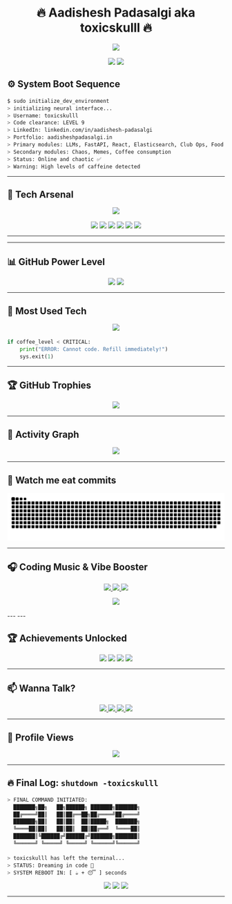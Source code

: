 <h1 align="center">🔥 Aadishesh Padasalgi aka toxicskulll 🔥</h1>
<p align="center">
  <img src="https://readme-typing-svg.demolab.com?font=Fira+Code&size=26&pause=1000&color=00F7FF&width=600&lines=Engineer+⚖️;Open+Source+Addict+🤓;LLM+Wrangler+🖥️;FastAPI+Fanatic+⚡;Full-Time+Code+Wizard+🧚;Part-Time+Meme+Dealer+🎩;Chaos+Engineer+💥;Bug+Hunter+🐛;API+Architect+🏗️" />
</p>

<p align="center">
  <img src="https://media.tenor.com/OyUVgXu-F1oAAAAd/hacker.gif" width="400"/>
  <img src="https://media.tenor.com/cUYZu8DoQ1YAAAAC/hacker-hackerman.gif" width="400"/>
</p>

## ⚙️ System Boot Sequence
```bash
$ sudo initialize_dev_environment
> initializing neural interface...
> Username: toxicskulll
> Code clearance: LEVEL 9
> LinkedIn: linkedin.com/in/aadishesh-padasalgi
> Portfolio: aadisheshpadasalgi.in
> Primary modules: LLMs, FastAPI, React, Elasticsearch, Club Ops, Food App Dev
> Secondary modules: Chaos, Memes, Coffee consumption
> Status: Online and chaotic ✅
> Warning: High levels of caffeine detected
```

---

## 🧠 Tech Arsenal
<p align="center">
  <img src="https://skillicons.dev/icons?i=python,fastapi,react,tailwind,ts,js,docker,git,github,linux,html,css,vscode,postman" />
</p>
<p align="center">
  <img src="https://img.shields.io/badge/-LangChain-blueviolet?style=for-the-badge" />
  <img src="https://img.shields.io/badge/-Ollama-orange?style=for-the-badge" />
  <img src="https://img.shields.io/badge/-Elasticsearch-yellowgreen?style=for-the-badge" />
  <img src="https://img.shields.io/badge/-CrewAI-darkred?style=for-the-badge" />
  <img src="https://img.shields.io/badge/-CHAOS_ENGINEERING-ff69b4?style=for-the-badge" />
  <img src="https://img.shields.io/badge/-API_WIZARDRY-00ffff?style=for-the-badge" />
</p>

---

---

## 📊 GitHub Power Level
<p align="center">
  <img src="https://github-readme-stats.vercel.app/api?username=toxicskulll&show_icons=true&theme=tokyonight&hide_border=true" />
  <img src="https://github-readme-streak-stats.herokuapp.com/?user=toxicskulll&theme=tokyonight&hide_border=true" />
</p>

---

## 🧠 Most Used Tech
<p align="center">
  <img src="https://github-readme-stats.vercel.app/api/top-langs/?username=toxicskulll&layout=compact&theme=radical&hide_border=true" />
</p>

```python
if coffee_level < CRITICAL:
    print("ERROR: Cannot code. Refill immediately!")
    sys.exit(1)
```

---

## 🏆 GitHub Trophies
<p align="center">
  <img src="https://github-profile-trophy.vercel.app/?username=toxicskulll&theme=gruvbox&margin-w=15&no-bg=true&no-frame=true" />
</p>

---

## 🌈 Activity Graph
<p align="center">
  <img src="https://github-readme-activity-graph.vercel.app/graph?username=toxicskulll&theme=react-dark&area=true&hide_border=true" />
</p>

---

## 🐍 Watch me eat commits
<p align="center">
  <img src="https://raw.githubusercontent.com/Platane/snk/output/github-contribution-grid-snake.svg" />
</p>

---

## 🎧 Coding Music & Vibe Booster

<p align="center">
  <a href="https://lofiatcafe.co" target="_blank">
    <img src="https://img.shields.io/badge/Lofi_Beats-☕️ Chill-vibes-pink?style=for-the-badge&logo=spotify&logoColor=white" />
  </a>
  <a href="https://www.youtube.com/watch?v=jfKfPfyJRdk" target="_blank">
    <img src="https://img.shields.io/badge/Synthwave-🌌 Time_Traveler-purple?style=for-the-badge&logo=youtube&logoColor=white" />
  </a>
  <a href="https://www.youtube.com/watch?v=5qap5aO4i9A" target="_blank">
    <img src="https://img.shields.io/badge/Coding_Mode-🔊 Focused_blue?style=for-the-badge&logo=youtube&logoColor=white" />
  </a>
</p>

<p align="center">
  <img src="https://media.tenor.com/XLJ0yFQxjvIAAAAd/coding.gif" width="300"/>
</p>
---
---

## 🏆 Achievements Unlocked

<p align="center">
  <img src="https://img.shields.io/badge/🌐_Built_5%2B_Websites-informational?style=for-the-badge" />
  <img src="https://img.shields.io/badge/🤖_LLM_Wrangler-certified-success?style=for-the-badge" />
  <img src="https://img.shields.io/badge/⚙️_FastAPI_Addict-200_OK-brightgreen?style=for-the-badge" />
  <img src="https://img.shields.io/badge/☕_Survives_On_Coffee-critical?style=for-the-badge&logo=buy-me-a-coffee" />
</p>

---

## 📫 Wanna Talk?

<p align="center">
  <a href="mailto:aadishesh05@gmail.com">
    <img src="https://img.shields.io/badge/Gmail-DB4437?style=for-the-badge&logo=gmail&logoColor=white" />
  </a>
  <a href="https://www.linkedin.com/in/aadishesh-padasalgi/">
    <img src="https://img.shields.io/badge/LinkedIn-0077B5?style=for-the-badge&logo=linkedin&logoColor=white" />
  </a>
  <a href="https://aadisheshpadasalgi.in">
    <img src="https://img.shields.io/badge/🌐_Portfolio-black?style=for-the-badge" />
  </a>
  <a href="https://github.com/toxicskulll">
    <img src="https://img.shields.io/badge/GitHub-211F1F?style=for-the-badge&logo=github&logoColor=white" />
  </a>
</p>

---

## 👀 Profile Views
<p align="center">
  <img src="https://komarev.com/ghpvc/?username=toxicskulll&label=🔥+Profile+Views&color=orange&style=flat-square" />
</p>

---

## 🔥 Final Log: `shutdown -toxicskulll`

```bash
> FINAL COMMAND INITIATED:
  ███████╗██╗   ██╗██████╗ ███████╗███████╗
  ██╔════╝██║   ██║██╔══██╗██╔════╝██╔════╝
  ███████╗██║   ██║██║  ██║█████╗  ███████╗
  ╚════██║██║   ██║██║  ██║██╔══╝  ╚════██║
  ███████║╚██████╔╝██████╔╝███████╗███████║
  ╚══════╝ ╚═════╝ ╚═════╝ ╚══════╝╚══════╝

> toxicskulll has left the terminal...
> STATUS: Dreaming in code 💭
> SYSTEM REBOOT IN: [ ☕ + 😴 ] seconds
```

<p align="center">
  <img src="https://forthebadge.com/images/badges/powered-by-coffee.svg" />
  <img src="https://forthebadge.com/images/badges/built-with-love.svg" />
  <img src="https://forthebadge.com/images/badges/contains-technical-debt.svg" />
</p>

---

